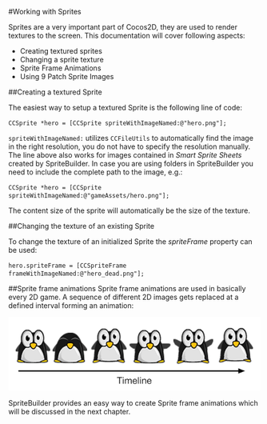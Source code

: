 #Working with Sprites

Sprites are a very important part of Cocos2D, they are used to render textures to the screen. 
This documentation will cover following aspects:

- Creating textured sprites
- Changing a sprite texture
- Sprite Frame Animations
- Using 9 Patch Sprite Images

##Creating a textured Sprite

The easiest way to setup a textured Sprite is the following line of code:

	CCSprite *hero = [CCSprite spriteWithImageNamed:@"hero.png"];
	
`spriteWithImageNamed:` utilizes `CCFileUtils` to automatically find the image in the right resolution, you do not have to specify the resolution manually. The line above also works for images contained in *Smart Sprite Sheets* created by SpriteBuilder. In case you are using folders in SpriteBuilder you need to include the complete path to the image, e.g.:
	
	CCSprite *hero = [CCSprite spriteWithImageNamed:@"gameAssets/hero.png"];
	
The content size of the sprite will automatically be the size of the texture.

##Changing the texture of an existing Sprite

To change the texture of an initialized Sprite the *spriteFrame* property can be used:

	hero.spriteFrame = [CCSpriteFrame frameWithImageNamed:@"hero_dead.png"];
	
##Sprite frame animations
Sprite frame animations are used in basically every 2D game. A sequence of different 2D images gets replaced at a defined interval forming an animation:

![image](../_images/conceptual/sprite-frame-animation-diagram.png)

SpriteBuilder provides an easy way to create Sprite frame animations which will be discussed in the next chapter.